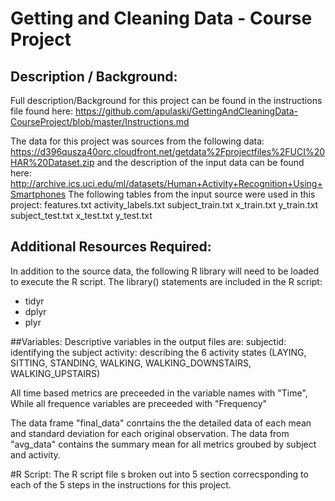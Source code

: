 # Getting and Cleaning Data - Course Project

## Description / Background:
Full description/Background for this project can be found in the instructions file found here: https://github.com/apulaski/GettingAndCleaningData-CourseProject/blob/master/Instructions.md

The data for this project was sources from the following data: https://d396qusza40orc.cloudfront.net/getdata%2Fprojectfiles%2FUCI%20HAR%20Dataset.zip and the description of the input data can be found here: http://archive.ics.uci.edu/ml/datasets/Human+Activity+Recognition+Using+Smartphones
The following tables from the input source were used in this project:
features.txt
activity_labels.txt
subject_train.txt
x_train.txt
y_train.txt
subject_test.txt
x_test.txt
y_test.txt

## Additional Resources Required:
In addition to the source data, the following R library will need to be loaded to execute the R script.  The library() statements are included in the R script:
- tidyr
- dplyr
- plyr

##Variables:
Descriptive variables in the output files are:
subjectid: identifying the subject
activity: describing the 6 activity states (LAYING, SITTING, STANDING, WALKING, WALKING_DOWNSTAIRS, WALKING_UPSTAIRS)

All time based metrics are preceeded in the variable names with "Time",
While all frequence variables are preceeded with "Frequency"

The data frame "final_data" conrtains the the detailed data of each mean and standard deviation for each original observation.
The data from "avg_data" contains the summary mean for all metrics groubed by subject and activity.

#R Script:
The R script file s broken out into 5 section correcsponding to each of the 5 steps in the instructions for this project.

